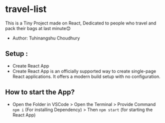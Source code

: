# travel-list
This is a Tiny Project made on React, Dedicated to people who travel and pack their bags at last minute😊
- Author: Tuhinangshu Choudhury

## Setup : 
- Create React App
- Create React App is an officially supported way to create single-page React applications. It offers a modern build setup with no configuration.

## How to start the App?
- Open the Folder in VSCode > Open the Terminal > Provide Command `npm i` (For installing Dependency) > Then `npm start` (for starting the React App)



